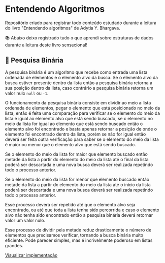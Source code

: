 # Entendendo Algoritmos
Repositório criado para registrar todo conteúdo estudado durante a leitura do livro "Entendendo algoritmos" de Adytia Y. Bhargava.

📚 Abaixo deixo registrado tudo o que aprendi sobre estruturas de dados durante a leitura deste livro sensacional! 

## 🧐 Pesquisa Binária
A pesquisa binária é um algoritmo que recebe como entrada uma lista ordenada de elementos e o elemento alvo da busca. Se o elemento alvo da busca estiver presente dentro da lista então a pesquisa binária retorna a sua posição dentro da lista, caso contrário a pesquisa binária retorna um valor nulo `null` ou `-1`. 

O funcionamento da pesquisa binária consiste em dividir ao meio a lista ordenada de elementos, pegar o elemento que está posicionado no meio da lista, então é feita uma comparação para verificar se o elemento do meio da lista é igual ao elemento alvo que está sendo buscado, se o elemento no meio da lista for igual ao elemento que está sendo buscado então o elemento alvo foi encontrado e basta apenas retornar a posição de onde o elemento foi encontrado dentro da lista, porém se não for igual então deverá ser feita outra verificação para saber se o elemento do meio da lista é maior ou menor que o elemento alvo que está sendo buscado.

Se o elemento do meio da lista for maior que elemento buscado então metade da lista a partir do elemento do meio da lista até o final da lista poderá ser descartada e uma nova busca deverá ser realizada repetindo todo o processo anterior.

Se o elemento do meio da lista for menor que elemento buscado então metade da lista a partir do elemento do meio da lista até o início da lista poderá ser descartada e uma nova busca deverá ser realizada repetindo todo o processo anterior.

Esse processo deverá ser repetido até que o elemento alvo seja encontrado, ou até que toda a lista tenha sido percorrida e caso o elemento alvo não tenha sido encontrado então a pesquisa binária deverá retornar valor um valor nulo.

Esse processo de dividir pela metade reduz drasticamente o número de elementos que precisamos verificar, tornando a busca binária muito eficiente. Pode parecer simples, mas é incrivelmente poderoso em listas grandes.

[Visualizar implementação](https://github.com/williamroger/entendendo-algoritmos/blob/main/pesquisaBinaria/index.js)